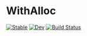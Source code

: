 # WithAlloc

[![Stable](https://img.shields.io/badge/docs-stable-blue.svg)](https://ACEsuit.github.io/WithAlloc.jl/stable/)
[![Dev](https://img.shields.io/badge/docs-dev-blue.svg)](https://ACEsuit.github.io/WithAlloc.jl/dev/)
[![Build Status](https://github.com/ACEsuit/WithAlloc.jl/actions/workflows/CI.yml/badge.svg?branch=main)](https://github.com/ACEsuit/WithAlloc.jl/actions/workflows/CI.yml?query=branch%3Amain)
